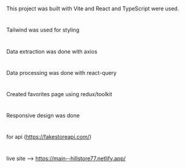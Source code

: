 #

This project was built with Vite and React and TypeScript were used.

#

Tailwind was used for styling

#

Data extraction was done with axios

#

#

Data processing was done with react-query

#

Created favorites page using redux/toolkit

#

Responsive design was done

#

for api (https://fakestoreapi.com/)

#

live site -->
https://main--hillstore77.netlify.app/
